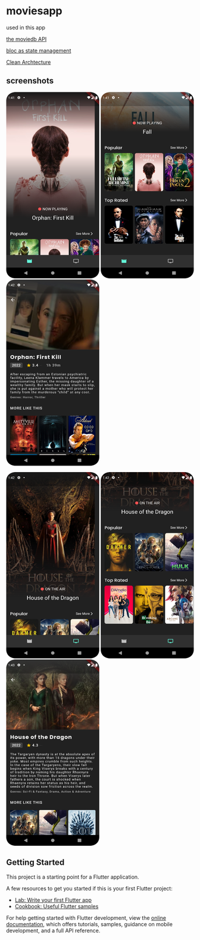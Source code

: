 # moviesapp

used in this app

[the moviedb API](themoviedb.org)  

[bloc as state management](https://pub.dev/packages/bloc)

[Clean Archtecture]()


## screenshots

<img src="screenshots/2.png" width="250" height="500" > <img src="screenshots/3.png" width="250" height="500" > <img src="screenshots/4.png" width="250" height="500" >

<img src="screenshots/1.png" width="250" height="500" > <img src="screenshots/5.png" width="250" height="500" > <img src="screenshots/6.png" width="250" height="500" >




## Getting Started

This project is a starting point for a Flutter application.

A few resources to get you started if this is your first Flutter project:

- [Lab: Write your first Flutter app](https://docs.flutter.dev/get-started/codelab)
- [Cookbook: Useful Flutter samples](https://docs.flutter.dev/cookbook)

For help getting started with Flutter development, view the
[online documentation](https://docs.flutter.dev/), which offers tutorials,
samples, guidance on mobile development, and a full API reference.

